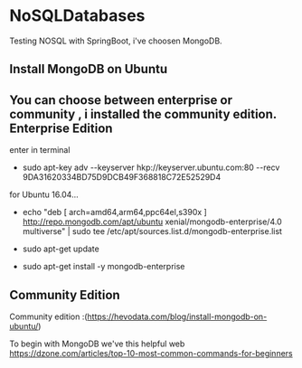 # NoSQLDatabases
Testing NOSQL with SpringBoot, i've choosen MongoDB.

Install MongoDB on Ubuntu
---
You can choose between enterprise or community , i installed the community edition.
Enterprise Edition
---

enter in terminal

* sudo apt-key adv --keyserver hkp://keyserver.ubuntu.com:80 --recv 9DA31620334BD75D9DCB49F368818C72E52529D4

for Ubuntu 16.04...
* echo "deb [ arch=amd64,arm64,ppc64el,s390x ] http://repo.mongodb.com/apt/ubuntu xenial/mongodb-enterprise/4.0 multiverse" | sudo tee /etc/apt/sources.list.d/mongodb-enterprise.list

* sudo apt-get update

* sudo apt-get install -y mongodb-enterprise


Community Edition
---

Community edition :(https://hevodata.com/blog/install-mongodb-on-ubuntu/)

To begin with MongoDB we've this helpful web
https://dzone.com/articles/top-10-most-common-commands-for-beginners
